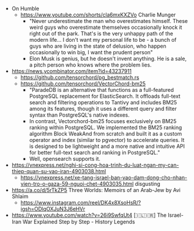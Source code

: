 - On Humble
	- https://www.youtube.com/shorts/cla6mxKXZVo Charlie Munger
		- "Never underestimate the man who overestimates himself. These weird guys who overestimate themselves occasionally knock it right out of the park. That's is the very unhappy path of the modern life... I don't want my personal life to be - a bunch of guys who are living in the state of delusion, who happen occasionally to win big, I want the prudent person"
		- Elon Musk is genius, but he doesn't invent anything. He is a sale, a pitch person who knows where the problem lies.
- https://news.ycombinator.com/item?id=43237911
	- https://github.com/tensorchord/pg_bestmatch.rs
	- https://github.com/tensorchord/VectorChord-bm25
		- "ParadeDB is an alternative that functions as a full-featured PostgreSQL replacement for ElasticSearch. It offloads full-text search and filtering operations to Tantivy and includes BM25 among its features, though it uses a different query and filter syntax than PostgreSQL's native indexes.
		- In contrast, Vectorchord-bm25 focuses exclusively on BM25 ranking within PostgreSQL. We implemented the BM25 ranking algorithm Block WeakAnd from scratch and built it as a custom operator and index (similar to pgvector) to accelerate queries. It is designed to be lightweight and a more native and intuitive API for better full-text search and ranking in PostgreSQL."
		- Well, opensearch supports it.
- https://vnexpress.net/nghi-si-cong-hoa-trinh-du-luat-ngan-my-can-thiep-quan-su-vao-iran-4903038.html
	- https://vnexpress.net/xe-tang-israel-ban-vao-dam-dong-cho-nhan-vien-tro-o-gaza-59-nguoi-chet-4903035.html disgusting
- https://a.co/d/5rTkZP5 Three Worlds: Memoirs of an Arab-Jew by Avi Shlaim
	- https://www.instagram.com/reel/DK4x8XsoHsR/?igsh=ODlqOXJuN3J6eHVr
- https://www.youtube.com/watch?v=26i9SwfqUt4 [🇮🇱🇮🇷] The Israel-Iran War Explained Step by Step - History Legends